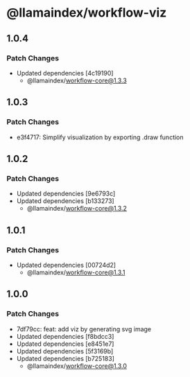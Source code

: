 # @llamaindex/workflow-viz

## 1.0.4

### Patch Changes

- Updated dependencies [4c19190]
  - @llamaindex/workflow-core@1.3.3

## 1.0.3

### Patch Changes

- e3f4717: Simplify visualization by exporting .draw function

## 1.0.2

### Patch Changes

- Updated dependencies [9e6793c]
- Updated dependencies [b133273]
  - @llamaindex/workflow-core@1.3.2

## 1.0.1

### Patch Changes

- Updated dependencies [00724d2]
  - @llamaindex/workflow-core@1.3.1

## 1.0.0

### Patch Changes

- 7df79cc: feat: add viz by generating svg image
- Updated dependencies [f8bdcc3]
- Updated dependencies [e8451e7]
- Updated dependencies [5f3169b]
- Updated dependencies [b725183]
  - @llamaindex/workflow-core@1.3.0
